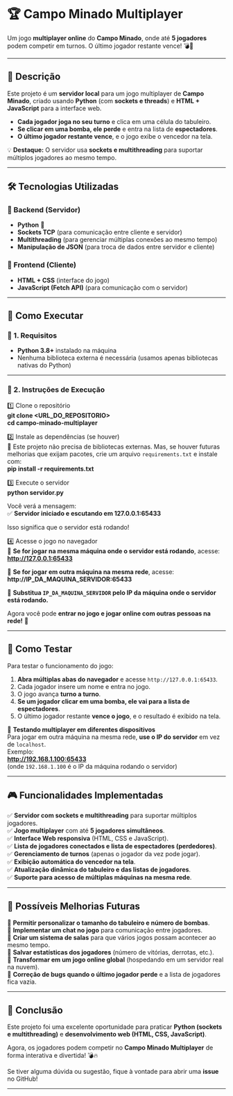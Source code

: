 # 🏆 Campo Minado Multiplayer  

Um jogo **multiplayer online** do **Campo Minado**, onde até **5 jogadores** podem competir em turnos. O último jogador restante vence! 💣🎉  

---

## 📌 Descrição  
Este projeto é um **servidor local** para um jogo multiplayer de **Campo Minado**, criado usando **Python** (com **sockets e threads**) e **HTML + JavaScript** para a interface web.  

- **Cada jogador joga no seu turno** e clica em uma célula do tabuleiro.  
- **Se clicar em uma bomba, ele perde** e entra na lista de **espectadores**.  
- **O último jogador restante vence**, e o jogo exibe o vencedor na tela.  

💡 **Destaque:** O servidor usa **sockets e multithreading** para suportar múltiplos jogadores ao mesmo tempo.

---

## 🛠 Tecnologias Utilizadas  

### 🔹 Backend (Servidor)
- **Python** 🐍  
- **Sockets TCP** (para comunicação entre cliente e servidor)  
- **Multithreading** (para gerenciar múltiplas conexões ao mesmo tempo)  
- **Manipulação de JSON** (para troca de dados entre servidor e cliente)  

### 🔹 Frontend (Cliente)
- **HTML + CSS** (interface do jogo)  
- **JavaScript (Fetch API)** (para comunicação com o servidor)  

---

## 🚀 Como Executar  

### 📌 1. Requisitos
- **Python 3.8+** instalado na máquina  
- Nenhuma biblioteca externa é necessária (usamos apenas bibliotecas nativas do Python)  

---

### 📌 2. Instruções de Execução  

1️⃣ Clone o repositório  
**git clone <URL_DO_REPOSITORIO>**  
**cd campo-minado-multiplayer**  

2️⃣ Instale as dependências (se houver)  
📌 Este projeto não precisa de bibliotecas externas. Mas, se houver futuras melhorias que exijam pacotes, crie um arquivo `requirements.txt` e instale com:  
**pip install -r requirements.txt**  

3️⃣ Execute o servidor  
**python servidor.py**  

Você verá a mensagem:  
✅ **Servidor iniciado e escutando em 127.0.0.1:65433**  

Isso significa que o servidor está rodando!  

4️⃣ Acesse o jogo no navegador  
📌 **Se for jogar na mesma máquina onde o servidor está rodando**, acesse:  
**http://127.0.0.1:65433**  

📌 **Se for jogar em outra máquina na mesma rede**, acesse:  
**http://IP_DA_MAQUINA_SERVIDOR:65433**  

🔹 **Substitua `IP_DA_MAQUINA_SERVIDOR` pelo IP da máquina onde o servidor está rodando.**  

Agora você pode **entrar no jogo e jogar online com outras pessoas na rede!** 🎉  

---

## 🧪 Como Testar  
Para testar o funcionamento do jogo:  
1. **Abra múltiplas abas do navegador** e acesse `http://127.0.0.1:65433`.  
2. Cada jogador insere um nome e entra no jogo.  
3. O jogo avança **turno a turno**.  
4. **Se um jogador clicar em uma bomba, ele vai para a lista de espectadores**.  
5. O último jogador restante **vence o jogo**, e o resultado é exibido na tela.  

📌 **Testando multiplayer em diferentes dispositivos**  
Para jogar em outra máquina na mesma rede, **use o IP do servidor** em vez de `localhost`.  
Exemplo:  
**http://192.168.1.100:65433**  
(onde `192.168.1.100` é o IP da máquina rodando o servidor)

---

## 🎮 Funcionalidades Implementadas  
✅ **Servidor com sockets e multithreading** para suportar múltiplos jogadores.  
✅ **Jogo multiplayer** com até **5 jogadores simultâneos**.  
✅ **Interface Web responsiva** (HTML, CSS e JavaScript).  
✅ **Lista de jogadores conectados e lista de espectadores (perdedores)**.  
✅ **Gerenciamento de turnos** (apenas o jogador da vez pode jogar).  
✅ **Exibição automática do vencedor na tela**.  
✅ **Atualização dinâmica do tabuleiro e das listas de jogadores**.  
✅ **Suporte para acesso de múltiplas máquinas na mesma rede**.  

---

## 🚀 Possíveis Melhorias Futuras  
🔹 **Permitir personalizar o tamanho do tabuleiro e número de bombas**.  
🔹 **Implementar um chat no jogo** para comunicação entre jogadores.  
🔹 **Criar um sistema de salas** para que vários jogos possam acontecer ao mesmo tempo.  
🔹 **Salvar estatísticas dos jogadores** (número de vitórias, derrotas, etc.).  
🔹 **Transformar em um jogo online global** (hospedando em um servidor real na nuvem).  
🔹 **Correção de bugs quando o último jogador perde** e a lista de jogadores fica vazia.  

---

## 📌 Conclusão  
Este projeto foi uma excelente oportunidade para praticar **Python (sockets e multithreading)** e **desenvolvimento web (HTML, CSS, JavaScript)**.  

Agora, os jogadores podem competir no **Campo Minado Multiplayer** de forma interativa e divertida! 💣🔥  

Se tiver alguma dúvida ou sugestão, fique à vontade para abrir uma **issue** no GitHub!  

---
